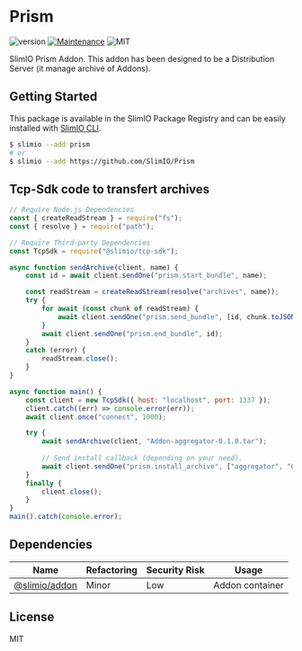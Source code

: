 # Prism
![version](https://img.shields.io/badge/version-0.1.0-blue.svg)
[![Maintenance](https://img.shields.io/badge/Maintained%3F-yes-green.svg)](https://github.com/SlimIO/is/commit-activity)
![MIT](https://img.shields.io/github/license/mashape/apistatus.svg)

SlimIO Prism Addon. This addon has been designed to be a Distribution Server (it manage archive of Addons).

## Getting Started
This package is available in the SlimIO Package Registry and can be easily installed with [SlimIO CLI](https://github.com/SlimIO/CLI).

```bash
$ slimio --add prism
# or
$ slimio --add https://github.com/SlimIO/Prism
```

## Tcp-Sdk code to transfert archives

```js
// Require Node.js Dependencies
const { createReadStream } = require("fs");
const { resolve } = require("path");

// Require Third-party Dependencies
const TcpSdk = require("@slimio/tcp-sdk");

async function sendArchive(client, name) {
    const id = await client.sendOne("prism.start_bundle", name);

    const readStream = createReadStream(resolve("archives", name));
    try {
        for await (const chunk of readStream) {
            await client.sendOne("prism.send_bundle", [id, chunk.toJSON()]);
        }
        await client.sendOne("prism.end_bundle", id);
    }
    catch (error) {
        readStream.close();
    }
}

async function main() {
    const client = new TcpSdk({ host: "localhost", port: 1337 });
    client.catch((err) => console.error(err));
    await client.once("connect", 1000);

    try {
        await sendArchive(client, "Addon-aggregator-0.1.0.tar");
        
        // Send install callback (depending on your need).
        await client.sendOne("prism.install_archive", ["aggregator", "0.1.0"]);
    }
    finally {
        client.close();
    }
}
main().catch(console.error);

```

## Dependencies

|Name|Refactoring|Security Risk|Usage|
|---|---|---|---|
|[@slimio/addon](https://github.com/SlimIO/Addon)|Minor|Low|Addon container|

## License
MIT
